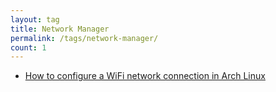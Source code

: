 ```yaml
---
layout: tag
title: Network Manager
permalink: /tags/network-manager/
count: 1
---
```


- [How to configure a WiFi network connection in Arch Linux](https://c4rlosr4ul.github.io/blog-post-3/)

